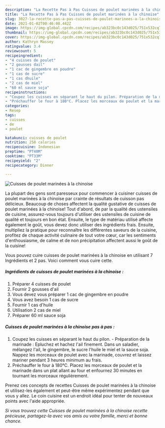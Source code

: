 ```yaml
---
description: "La Recette Pas à Pas Cuisses de poulet marinées à la chinoise"
title: "La Recette Pas à Pas Cuisses de poulet marinées à la chinoise"
slug: 3027-la-recette-pas-a-pas-cuisses-de-poulet-marinees-a-la-chinoise
date: 2021-01-02T00:46:08.442Z
image: https://img-global.cpcdn.com/recipes/ab323bc0c143d025/751x532cq70/cuisses-de-poulet-marinees-a-la-chinoise-photo-principale-de-la-recette.jpg
thumbnail: https://img-global.cpcdn.com/recipes/ab323bc0c143d025/751x532cq70/cuisses-de-poulet-marinees-a-la-chinoise-photo-principale-de-la-recette.jpg
cover: https://img-global.cpcdn.com/recipes/ab323bc0c143d025/751x532cq70/cuisses-de-poulet-marinees-a-la-chinoise-photo-principale-de-la-recette.jpg
author: Kathryn Massey
ratingvalue: 3.4
reviewcount: 5
recipeingredient:
- "4 cuisses de poulet"
- "2 gousses dail"
- "1 cac de gingembre en poudre"
- "1 cas de sucre"
- "1 cas dhuile"
- "2 cas de miel"
- "60 ml sauce soja"
recipeinstructions:
- "Coupez les cuisses en séparant le haut du pilon. Préparation de la marinade : Epluchez et hachez l&#39;ail finement. Dans un saladier, mélangez l&#39;ail, le gingembre, le sucre l&#39;huile le miel et la sauce soja. Nappez les morceaux de poulet avec la marinade, couvrez et laissez mariner pendant 3 heures minimum au frais."
- "Préchauffer le four à 180°C. Placez les morceaux de poulet et la marinade dans un plat allant au four et enfournez 30 minutes en tournant les morceaux régulièrement."
categories:
- Resep
tags:
- cuisses
- de
- poulet

katakunci: cuisses de poulet 
nutrition: 258 calories
recipecuisine: Indonesian
preptime: "PT40M"
cooktime: "PT33M"
recipeyield: "2"
recipecategory: Dinner

---
```



![Cuisses de poulet marinées à la chinoise](https://img-global.cpcdn.com/recipes/ab323bc0c143d025/751x532cq70/cuisses-de-poulet-marinees-a-la-chinoise-photo-principale-de-la-recette.jpg)

La plupart des gens sont paresseux pour commencer à cuisiner cuisses de poulet marinées à la chinoise par crainte de résultats de cuisson pas délicieux. Beaucoup de choses affectent la qualité gustative de cuisses de poulet marinées à la chinoise! Tout d'abord, de par la qualité des ustensiles de cuisine, assurez-vous toujours d'utiliser des ustensiles de cuisine de qualité et toujours en bon état. Ensuite, le type de matériau utilisé affecte également le goût, vous devez donc utiliser des ingrédients frais. Ensuite, multipliez la pratique pour reconnaître les différentes saveurs de la cuisine, profitez de chaque activité culinaire de tout votre cœur, car les sentiments d'enthousiasme, de calme et de non précipitation affectent aussi le goût de la cuisine!

<!--inarticleads1-->

Vous pouvez cuire cuisses de poulet marinées à la chinoise en utilisant 7 Ingrédients et 2 pas. Voici comment vous cuire cette.

##### Ingrédients de cuisses de poulet marinées à la chinoise :

1. Préparer 4 cuisses de poulet
1. Fournir 2 gousses d&#39;ail
1. Vous devez vous préparer 1 cac de gingembre en poudre
1. Vous avez besoin 1 cas de sucre
1. Fournir 1 cas d&#39;huile
1. Utilisation 2 cas de miel
1. Préparer 60 ml sauce soja




<!--inarticleads2-->

##### Cuisses de poulet marinées à la chinoise pas à pas :

1. Coupez les cuisses en séparant le haut du pilon. - Préparation de la marinade : Epluchez et hachez l&#39;ail finement. Dans un saladier, mélangez l&#39;ail, le gingembre, le sucre l&#39;huile le miel et la sauce soja. Nappez les morceaux de poulet avec la marinade, couvrez et laissez mariner pendant 3 heures minimum au frais.
1. Préchauffer le four à 180°C. Placez les morceaux de poulet et la marinade dans un plat allant au four et enfournez 30 minutes en tournant les morceaux régulièrement.




<!--inarticleads1-->

<p>
Prenez ces concepts de recettes Cuisses de poulet marinées à la chinoise et utilisez-les également et peut-être même expérimentez pendant que vous y allez. Le coin cuisine est un endroit idéal pour tenter de nouveaux points avec l'aide appropriée.
</p>

<p>
<i>Si vous trouvez cette Cuisses de poulet marinées à la chinoise recette précieuse, partagez-la avec vos amis ou votre famille, merci et bonne chance.</i>
</p>
